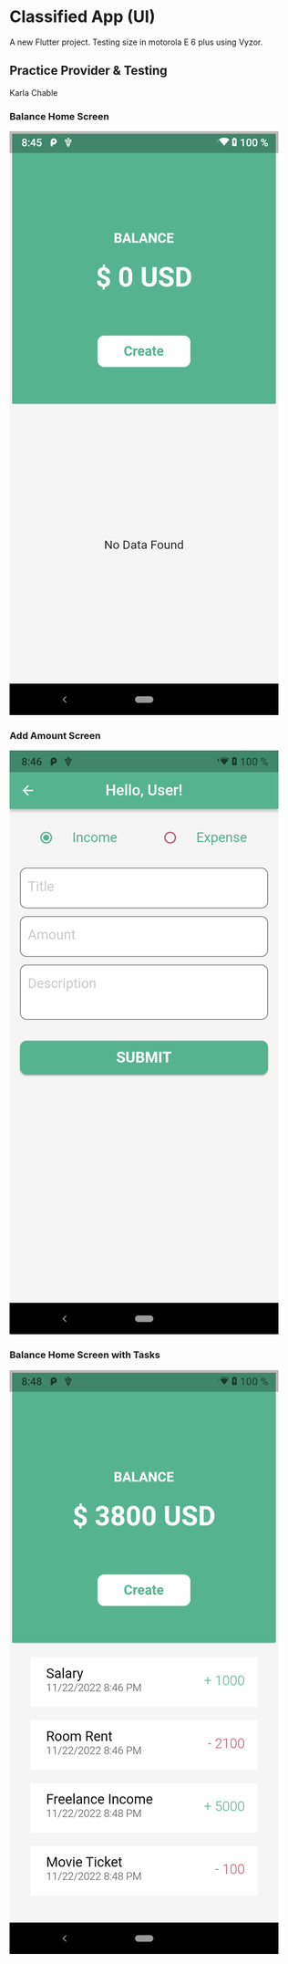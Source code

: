 # Classified App (UI)
A new Flutter project. Testing size in motorola E 6 plus using Vyzor.

## Practice Provider & Testing
Karla Chable

### Balance Home Screen
![RegisterScreen](./screenshots/BalanceHomeScreen.png)

###  Add Amount Screen
![LoginScreen](./screenshots/AddAmountScreen.png)

###  Balance Home Screen with Tasks
![LoginScreen](./screenshots/BalanceHomeTask.png)